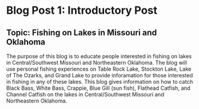 # Blog Post 1: Introductory Post

## Topic: Fishing on Lakes in Missouri and Oklahoma

The purpose of this blog is to educate people interested in fishing on lakes in Central/Southwest Missouri and Northeastern Oklahoma. The blog will use personal fishing experiences on Table Rock Lake, Stockton Lake, Lake of The Ozarks, and Grand Lake to provide inforamation for those interested in fishing in any of these lakes. This blog gives information on how to catch Black Bass, White Bass, Crappie, Blue Gill (sun fish), Flathead Catfish, and Channel Catfish on the lakes in Central/Southwest Missouri and Northeastern Oklahoma.

